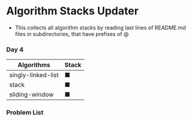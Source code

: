 
# Algorithm Stacks Updater

- This collects all algorithm stacks by reading last lines of README.md files in subdirectories, that have prefixes of @

### Day 4
| Algorithms |      Stack      |
|-----------|------------------|
| singly-linked-list | ■ |
| stack | ■ |
| sliding-window | ■ |


### Problem List

